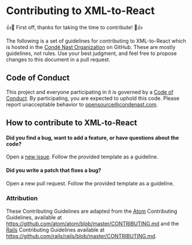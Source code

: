 # Contributing to XML-to-React

:+1::tada: First off, thanks for taking the time to contribute! :tada::+1:

The following is a set of guidelines for contributing to XML-to-React which is hosted in the [Condé Nast Organization](https://github.com/CondeNast) on GitHub. These are mostly guidelines, not rules. Use your best judgment, and feel free to propose changes to this document in a pull request.

## Code of Conduct

This project and everyone participating in it is governed by a [Code of Conduct](CODE_OF_CONDUCT.md). By participating, you are expected to uphold this code. Please report unacceptable behavior to [opensource@condenast.com](mailto:opensource@condenast.com).

## How to contribute to XML-to-React

#### Did you find a bug, want to add a feature, or have questions about the code?

Open a [new issue](https://github.com/CondeNast/xml-to-react/issues/new). Follow the provided template as a guideline.

#### Did you write a patch that fixes a bug?

Open a new pull request. Follow the provided template as a guideline.

### Attribution
These Contributing Guidelines are adapted from the [Atom](https://github.com/atom/atom) Contributing Guidelines,
available at https://github.com/atom/atom/blob/master/CONTRIBUTING.md and the [Rails](https://github.com/rails/rails/blob/master/CONTRIBUTING.md) Contributing Guidelines available at https://github.com/rails/rails/blob/master/CONTRIBUTING.md.
